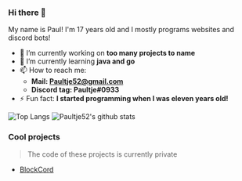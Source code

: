 ### Hi there 👋
My name is Paul! I'm 17 years old and I mostly programs websites and discord bots!

- 🔭 I’m currently working on **too many projects to name** 
- 🌱 I’m currently learning **java and go**
- 📫 How to reach me:
  - **Mail: Paultje52@gmail.com**
  - **Discord tag: Paultje#0933**
- ⚡ Fun fact: **I started programming when I was eleven years old!**

![Top Langs](https://github-readme-stats.vercel.app/api/top-langs/?username=paultje52&theme=dark)
![Paultje52's github stats](https://github-readme-stats.vercel.app/api?username=paultje52&theme=dark)

### Cool projects
> The code of these projects is currently private
- [BlockCord](https://discord.gg/MJz4JqG)
